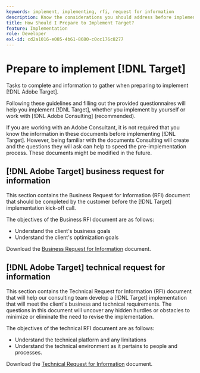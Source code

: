 ```yaml
---
keywords: implement, implementing, rfi, request for information
description: Know the considerations you should address before implementing Adobe Target. Complete necessary tasks and gather information when preparing to implement Target.
title: How Should I Prepare to Implement Target?
feature: Implementation
role: Developer
exl-id: cd2a1016-e085-4b61-8680-c0cc176c8277
---
```

# Prepare to implement [!DNL Target]

Tasks to complete and information to gather when preparing to implement [!DNL Adobe Target].

Following these guidelines and filling out the provided questionnaires will help you implement [!DNL Target], whether you implement by yourself or work with [!DNL Adobe Consulting] (recommended).

If you are working with an Adobe Consultant, it is not required that you know the information in these documents before implementing [!DNL Target]. However, being familiar with the documents Consulting will create and the questions they will ask can help to speed the pre-implementation process. These documents might be modified in the future.

## [!DNL Adobe Target] business request for information

This section contains the Business Request for Information (RFI) document that should be completed by the customer before the [!DNL Target] implementation kick-off call.

The objectives of the Business RFI document are as follows:

* Understand the client's business goals 
* Understand the client's optimization goals

Download the [Business Request for Information](assets/business-rfi.docx) document.

## [!DNL Adobe Target] technical request for information

This section contains the Technical Request for Information (RFI) document that will help our consulting team develop a [!DNL Target] implementation that will meet the client's business and technical requirements. The questions in this document will uncover any hidden hurdles or obstacles to minimize or eliminate the need to revise the implementation.

The objectives of the technical RFI document are as follows:

* Understand the technical platform and any limitations 
* Understand the technical environment as it pertains to people and processes.

Download the [Technical Request for Information](assets/technical-rfi.docx) document.
